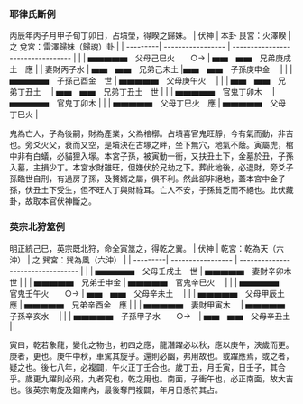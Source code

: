 ### 耶律氏斷例
丙辰年丙子月甲子旬丁卯日，占墳塋，得睽之歸妹。
| 伏神  | 本卦 艮宮：火澤睽   | 之 兌宮：雷澤歸妹（歸魂）卦    |
| ---------| ----------------- | --------------------------------- |
|   | ▅▅▅▅▅　父母己巳火　　○→ | ▅▅　▅▅　兄弟庚戌土　應 |
| 妻財丙子水  | ▅▅　▅▅　兄弟己未土 |▅▅　▅▅　子孫庚申金　 |
|  | 	▅▅▅▅▅　子孫己酉金　世 | ▅▅▅▅▅　父母庚午火　 |
|   | ▅▅　▅▅　兄弟丁丑土　 | ▅▅　▅▅　兄弟丁丑土　世 |
|   | ▅▅▅▅▅　官鬼丁卯木　 | ▅▅▅▅▅　官鬼丁卯木 |
|   | ▅▅▅▅▅　父母丁巳火　應 | ▅▅▅▅▅　父母丁巳火 |


鬼為亡人，子為後嗣，財為產業，父為棺槨。占墳喜官鬼旺靜，今有氣而動，非吉也。旁爻火父，衰而又空，是墳決在古塚之畔，坐下無穴，地氣不蔭。寅屬虎，棺中非有白蟻，必貓狸入塜。本宮子孫，被寅動一衝，又扶丑土下，金墓於丑，子孫入墓，主損少丁。本宮水財雖旺，但嫌伏於兄劫之下。葬此地後，必退財，旁爻子孫臨世自刑，有過房子孫，及贅婿之屬，俱不利。然此卻非絕地，蓋本宮中金子孫，伏丑土下受生，但不旺人丁與財祿耳。亡人不安，子孫貧乏而不絕也。此伏藏卦，故取本官伏神斷之。

### 英宗北狩筮例
明正統己巳，英宗既北狩，命全寅筮之，得乾之巽。
| 伏神  | 乾宮：乾為天（六沖）   | 之 巽宮：巽為風（六沖）    |
| ---------| ----------------- | --------------------------------- |
|   | ▅▅▅▅▅　父母壬戌土　世 | ▅▅▅▅▅　妻財辛卯木　世 |
|   | ▅▅▅▅▅　兄弟壬申金 | ▅▅▅▅▅　官鬼辛巳火　 |
|  | 	▅▅▅▅▅　官鬼壬午火　　○→ | ▅▅　▅▅　父母辛未土　 |
|   | ▅▅▅▅▅　父母甲辰土　應 | ▅▅▅▅▅　兄弟辛酉金　應 |
|   | ▅▅▅▅▅　妻財甲寅木　 | ▅▅▅▅▅　子孫辛亥水　 |
|   | ▅▅▅▅▅　子孫甲子水　　○→　| ▅▅　▅▅　父母辛丑土 |

寅曰，乾若象龍，變化之物也，初四之應，龍潛躍必以秋，應以庚午，浹歲而更。庚者，更也。庚午中秋，車駕其旋乎。還則必幽，弗用故也。或躍應焉，或之者，疑之也。後七八年，必複闢，午火正丁壬合也。歲丁丑，月壬寅，日壬子，其合乎。歲更九躍則必飛，九者究也，乾之用也。南面，子衝午也，必正南面，故大吉也。後英宗南旋及錮南內，最後奪門複闢，年月日悉符其占。
